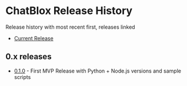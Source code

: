 # ChatBlox Release History

Release history with most recent first, releases linked

* [Current Release](./history/release-0.1.0.md)

## 0.x releases

* [0.1.0](./history/release-0.1.0.md) - First MVP Release with Python + Node.js versions and sample scripts
